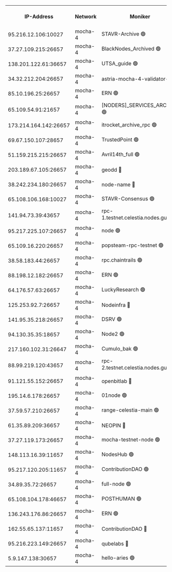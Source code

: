 


<table><tr><th>IP-Address</th><th>Network</th><th>Moniker</th><th>Latest Block Height</th><th>Earliest Block Height</th><th>Catching Up</th><th>Tx Index</th><th>Voting Power</th><th>Scan Time</th></tr><tr><td>95.216.12.106:10027</td><td>mocha-4</td><td>STAVR-Archive 🟢</td><td>2843139</td><td>1</td><td>False</td><td>on</td><td>0</td><td>2024-10-04T04:24:19.099148374UTC</td></tr><tr><td>37.27.109.215:26657</td><td>mocha-4</td><td>BlackNodes_Archived 🟢</td><td>2843140</td><td>1</td><td>False</td><td>off</td><td>0</td><td>2024-10-04T04:24:23.671965075UTC</td></tr><tr><td>138.201.122.61:36657</td><td>mocha-4</td><td>UTSA_guide 🟢</td><td>2843140</td><td>1</td><td>False</td><td>on</td><td>0</td><td>2024-10-04T04:24:26.046327420UTC</td></tr><tr><td>34.32.212.204:26657</td><td>mocha-4</td><td>astria-mocha-4-validator-1 🔴</td><td>2843140</td><td>1</td><td>False</td><td>on</td><td>10509044</td><td>2024-10-04T04:24:26.406193892UTC</td></tr><tr><td>85.10.196.25:26657</td><td>mocha-4</td><td>ERN 🟢</td><td>2843140</td><td>1</td><td>False</td><td>off</td><td>0</td><td>2024-10-04T04:24:30.863318340UTC</td></tr><tr><td>65.109.54.91:21657</td><td>mocha-4</td><td>[NODERS]_SERVICES_ARCHIVE 🟢</td><td>2843143</td><td>1</td><td>False</td><td>on</td><td>0</td><td>2024-10-04T04:25:02.825498333UTC</td></tr><tr><td>173.214.164.142:26657</td><td>mocha-4</td><td>itrocket_archive_rpc 🟢</td><td>2843144</td><td>1</td><td>False</td><td>on</td><td>0</td><td>2024-10-04T04:25:14.220097898UTC</td></tr><tr><td>69.67.150.107:28657</td><td>mocha-4</td><td>TrustedPoint 🟢</td><td>2843145</td><td>1</td><td>False</td><td>on</td><td>0</td><td>2024-10-04T04:25:27.742925669UTC</td></tr><tr><td>51.159.215.215:26657</td><td>mocha-4</td><td>Avril14th_full 🟢</td><td>2843147</td><td>1</td><td>False</td><td>on</td><td>0</td><td>2024-10-04T04:25:58.165671841UTC</td></tr><tr><td>203.189.67.105:26657</td><td>mocha-4</td><td>geodd 🔴</td><td>2843148</td><td>1</td><td>False</td><td>on</td><td>100119</td><td>2024-10-04T04:26:01.168818660UTC</td></tr><tr><td>38.242.234.180:26657</td><td>mocha-4</td><td>node-name 🔴</td><td>2843148</td><td>1</td><td>False</td><td>off</td><td>4051757</td><td>2024-10-04T04:26:10.017848019UTC</td></tr><tr><td>65.108.106.168:10027</td><td>mocha-4</td><td>STAVR-Consensus 🟢</td><td>2843150</td><td>1</td><td>False</td><td>on</td><td>0</td><td>2024-10-04T04:26:28.062277963UTC</td></tr><tr><td>141.94.73.39:43657</td><td>mocha-4</td><td>rpc-1.testnet.celestia.nodes.guru 🟢</td><td>2843151</td><td>1</td><td>False</td><td>off</td><td>0</td><td>2024-10-04T04:26:40.027136248UTC</td></tr><tr><td>95.217.225.107:26657</td><td>mocha-4</td><td>node 🟢</td><td>2843152</td><td>1</td><td>False</td><td>on</td><td>0</td><td>2024-10-04T04:26:49.834992153UTC</td></tr><tr><td>65.109.16.220:26657</td><td>mocha-4</td><td>popsteam-rpc-testnet 🟢</td><td>2843154</td><td>1</td><td>False</td><td>on</td><td>0</td><td>2024-10-04T04:27:11.665228678UTC</td></tr><tr><td>38.58.183.44:26657</td><td>mocha-4</td><td>rpc.chaintrails 🟢</td><td>2843154</td><td>1</td><td>False</td><td>on</td><td>0</td><td>2024-10-04T04:27:20.574104966UTC</td></tr><tr><td>88.198.12.182:26657</td><td>mocha-4</td><td>ERN 🟢</td><td>2843155</td><td>1</td><td>False</td><td>off</td><td>0</td><td>2024-10-04T04:27:29.195458256UTC</td></tr><tr><td>64.176.57.63:26657</td><td>mocha-4</td><td>LuckyResearch 🟢</td><td>2843142</td><td>1582001</td><td>False</td><td>off</td><td>0</td><td>2024-10-04T04:24:49.919505863UTC</td></tr><tr><td>125.253.92.7:26657</td><td>mocha-4</td><td>Nodeinfra 🔴</td><td>2843142</td><td>2070001</td><td>False</td><td>on</td><td>500001</td><td>2024-10-04T04:24:46.488218524UTC</td></tr><tr><td>141.95.35.218:26657</td><td>mocha-4</td><td>DSRV 🟢</td><td>2843151</td><td>2070001</td><td>False</td><td>off</td><td>0</td><td>2024-10-04T04:26:40.351200093UTC</td></tr><tr><td>94.130.35.35:18657</td><td>mocha-4</td><td>Node2 🟢</td><td>2585030</td><td>2256001</td><td>False</td><td>on</td><td>0</td><td>2024-10-04T04:27:36.572776385UTC</td></tr><tr><td>217.160.102.31:26647</td><td>mocha-4</td><td>Cumulo_bak 🟢</td><td>2843150</td><td>2300001</td><td>False</td><td>on</td><td>0</td><td>2024-10-04T04:26:23.143239079UTC</td></tr><tr><td>88.99.219.120:43657</td><td>mocha-4</td><td>rpc-2.testnet.celestia.nodes.guru 🟢</td><td>2843150</td><td>2368594</td><td>False</td><td>on</td><td>0</td><td>2024-10-04T04:26:22.668063531UTC</td></tr><tr><td>91.121.55.152:26657</td><td>mocha-4</td><td>openbitlab 🔴</td><td>2843141</td><td>2533260</td><td>False</td><td>off</td><td>501058</td><td>2024-10-04T04:24:37.305641174UTC</td></tr><tr><td>195.14.6.178:26657</td><td>mocha-4</td><td>01node 🟢</td><td>2843147</td><td>2584501</td><td>False</td><td>on</td><td>0</td><td>2024-10-04T04:25:53.729764951UTC</td></tr><tr><td>37.59.57.210:26657</td><td>mocha-4</td><td>range-celestia-main 🟢</td><td>2843155</td><td>2589477</td><td>False</td><td>off</td><td>0</td><td>2024-10-04T04:27:32.006721142UTC</td></tr><tr><td>61.35.89.209:36657</td><td>mocha-4</td><td>NEOPIN 🔴</td><td>2843154</td><td>2592001</td><td>False</td><td>off</td><td>100001</td><td>2024-10-04T04:27:17.676481922UTC</td></tr><tr><td>37.27.119.173:26657</td><td>mocha-4</td><td>mocha-testnet-node 🟢</td><td>2843150</td><td>2631379</td><td>False</td><td>on</td><td>0</td><td>2024-10-04T04:26:27.618652856UTC</td></tr><tr><td>148.113.16.39:11657</td><td>mocha-4</td><td>NodesHub 🟢</td><td>2843146</td><td>2722212</td><td>False</td><td>on</td><td>0</td><td>2024-10-04T04:25:34.797544364UTC</td></tr><tr><td>95.217.120.205:11657</td><td>mocha-4</td><td>ContributionDAO 🟢</td><td>2843152</td><td>2723055</td><td>False</td><td>on</td><td>0</td><td>2024-10-04T04:26:49.479025443UTC</td></tr><tr><td>34.89.35.72:26657</td><td>mocha-4</td><td>full-node 🟢</td><td>2843152</td><td>2766149</td><td>False</td><td>on</td><td>0</td><td>2024-10-04T04:26:58.397594499UTC</td></tr><tr><td>65.108.104.178:46657</td><td>mocha-4</td><td>POSTHUMAN 🟢</td><td>2843143</td><td>2818501</td><td>False</td><td>off</td><td>0</td><td>2024-10-04T04:25:05.241585370UTC</td></tr><tr><td>136.243.176.86:26657</td><td>mocha-4</td><td>ERN 🟢</td><td>2843151</td><td>2829501</td><td>False</td><td>off</td><td>0</td><td>2024-10-04T04:26:42.758821557UTC</td></tr><tr><td>162.55.65.137:11657</td><td>mocha-4</td><td>ContributionDAO 🔴</td><td>2843148</td><td>2830316</td><td>False</td><td>off</td><td>4000504</td><td>2024-10-04T04:26:05.513505442UTC</td></tr><tr><td>95.216.223.149:26657</td><td>mocha-4</td><td>qubelabs 🔴</td><td>2843155</td><td>2838021</td><td>False</td><td>on</td><td>64651386</td><td>2024-10-04T04:27:31.635897594UTC</td></tr><tr><td>5.9.147.138:30657</td><td>mocha-4</td><td>hello-aries 🟢</td><td>2843144</td><td>2842501</td><td>False</td><td>off</td><td>0</td><td>2024-10-04T04:25:20.690046047UTC</td></tr></table>